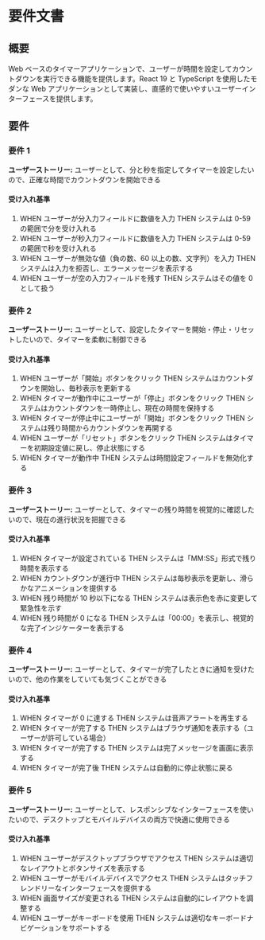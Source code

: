 # 要件文書

## 概要

Web ベースのタイマーアプリケーションで、ユーザーが時間を設定してカウントダウンを実行できる機能を提供します。React 19 と TypeScript を使用したモダンな Web アプリケーションとして実装し、直感的で使いやすいユーザーインターフェースを提供します。

## 要件

### 要件 1

**ユーザーストーリー:** ユーザーとして、分と秒を指定してタイマーを設定したいので、正確な時間でカウントダウンを開始できる

#### 受け入れ基準

1. WHEN ユーザーが分入力フィールドに数値を入力 THEN システムは 0-59 の範囲で分を受け入れる
2. WHEN ユーザーが秒入力フィールドに数値を入力 THEN システムは 0-59 の範囲で秒を受け入れる
3. WHEN ユーザーが無効な値（負の数、60 以上の数、文字列）を入力 THEN システムは入力を拒否し、エラーメッセージを表示する
4. WHEN ユーザーが空の入力フィールドを残す THEN システムはその値を 0 として扱う

### 要件 2

**ユーザーストーリー:** ユーザーとして、設定したタイマーを開始・停止・リセットしたいので、タイマーを柔軟に制御できる

#### 受け入れ基準

1. WHEN ユーザーが「開始」ボタンをクリック THEN システムはカウントダウンを開始し、毎秒表示を更新する
2. WHEN タイマーが動作中にユーザーが「停止」ボタンをクリック THEN システムはカウントダウンを一時停止し、現在の時間を保持する
3. WHEN タイマーが停止中にユーザーが「開始」ボタンをクリック THEN システムは残り時間からカウントダウンを再開する
4. WHEN ユーザーが「リセット」ボタンをクリック THEN システムはタイマーを初期設定値に戻し、停止状態にする
5. WHEN タイマーが動作中 THEN システムは時間設定フィールドを無効化する

### 要件 3

**ユーザーストーリー:** ユーザーとして、タイマーの残り時間を視覚的に確認したいので、現在の進行状況を把握できる

#### 受け入れ基準

1. WHEN タイマーが設定されている THEN システムは「MM:SS」形式で残り時間を表示する
2. WHEN カウントダウンが進行中 THEN システムは毎秒表示を更新し、滑らかなアニメーションを提供する
3. WHEN 残り時間が 10 秒以下になる THEN システムは表示色を赤に変更して緊急性を示す
4. WHEN 残り時間が 0 になる THEN システムは「00:00」を表示し、視覚的な完了インジケーターを表示する

### 要件 4

**ユーザーストーリー:** ユーザーとして、タイマーが完了したときに通知を受けたいので、他の作業をしていても気づくことができる

#### 受け入れ基準

1. WHEN タイマーが 0 に達する THEN システムは音声アラートを再生する
2. WHEN タイマーが完了する THEN システムはブラウザ通知を表示する（ユーザーが許可している場合）
3. WHEN タイマーが完了する THEN システムは完了メッセージを画面に表示する
4. WHEN タイマーが完了後 THEN システムは自動的に停止状態に戻る

### 要件 5

**ユーザーストーリー:** ユーザーとして、レスポンシブなインターフェースを使いたいので、デスクトップとモバイルデバイスの両方で快適に使用できる

#### 受け入れ基準

1. WHEN ユーザーがデスクトップブラウザでアクセス THEN システムは適切なレイアウトとボタンサイズを表示する
2. WHEN ユーザーがモバイルデバイスでアクセス THEN システムはタッチフレンドリーなインターフェースを提供する
3. WHEN 画面サイズが変更される THEN システムは自動的にレイアウトを調整する
4. WHEN ユーザーがキーボードを使用 THEN システムは適切なキーボードナビゲーションをサポートする
